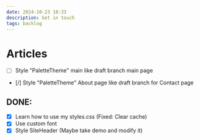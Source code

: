```yaml
---
date: 2024-10-23 18:33
description: Get in touch
tags: backlog
---
```


# Articles 
- [ ] Style "PaletteTheme" main like draft branch main page 
- [/] Style "PaletteTheme" About page like draft branch for Contact page


## DONE: 
- [x] Learn how to use my styles.css (Fixed: Clear cache)
- [x] Use custom font
- [x] Style SiteHeader (Maybe take demo and modify it)
